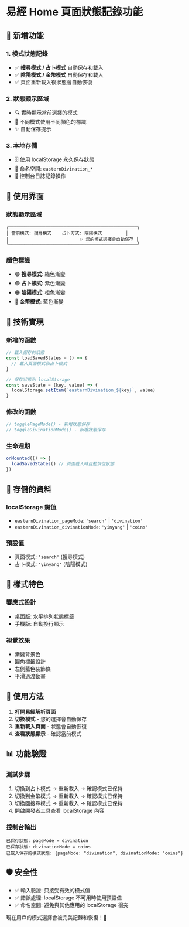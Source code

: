 # 易經 Home 頁面狀態記錄功能

## 🎯 新增功能

### 1. **模式狀態記錄**
- ✅ **搜尋模式 / 占卜模式** 自動保存和載入
- ✅ **陰陽模式 / 金幣模式** 自動保存和載入
- ✅ 頁面重新載入後狀態會自動恢復

### 2. **狀態顯示區域**
- 🔍 實時顯示當前選擇的模式
- 🎨 不同模式使用不同顏色的標識
- ✨ 自動保存提示

### 3. **本地存儲**
- 🗄️ 使用 localStorage 永久保存狀態
- 🔐 命名空間: `easternDivination_*`
- 📝 控制台日誌記錄操作

## 📱 使用界面

### 狀態顯示區域
```
┌─────────────────────────────────────────────────┐
│ 當前模式: 搜尋模式    占卜方式: 陰陽模式         │
│                           ✨ 您的模式選擇會自動保存 │
└─────────────────────────────────────────────────┘
```

### 顏色標識
- 🟢 **搜尋模式**: 綠色漸變
- 🟣 **占卜模式**: 紫色漸變  
- 🟠 **陰陽模式**: 橙色漸變
- 🔵 **金幣模式**: 藍色漸變

## 🔧 技術實現

### 新增的函數
```javascript
// 載入保存的狀態
const loadSavedStates = () => {
  // 載入頁面模式和占卜模式
}

// 保存狀態到 localStorage
const saveState = (key, value) => {
  localStorage.setItem(`easternDivination_${key}`, value)
}
```

### 修改的函數
```javascript
// togglePageMode() - 新增狀態保存
// toggleDivinationMode() - 新增狀態保存
```

### 生命週期
```javascript
onMounted(() => {
  loadSavedStates() // 頁面載入時自動恢復狀態
})
```

## 💾 存儲的資料

### localStorage 鍵值
- `easternDivination_pageMode`: `'search'` | `'divination'`
- `easternDivination_divinationMode`: `'yinyang'` | `'coins'`

### 預設值
- 頁面模式: `'search'` (搜尋模式)
- 占卜模式: `'yinyang'` (陰陽模式)

## 🎨 樣式特色

### 響應式設計
- 桌面版: 水平排列狀態標籤
- 手機版: 自動換行顯示

### 視覺效果
- 漸變背景色
- 圓角標籤設計
- 左側藍色裝飾條
- 平滑過渡動畫

## 🚀 使用方法

1. **打開易經解析頁面**
2. **切換模式** - 您的選擇會自動保存
3. **重新載入頁面** - 狀態會自動恢復
4. **查看狀態顯示** - 確認當前模式

## 📊 功能驗證

### 測試步驟
1. 切換到占卜模式 → 重新載入 → 確認模式已保持
2. 切換到金幣模式 → 重新載入 → 確認模式已保持  
3. 切換回搜尋模式 → 重新載入 → 確認模式已保持
4. 開啟開發者工具查看 localStorage 內容

### 控制台輸出
```
已保存狀態: pageMode = divination
已保存狀態: divinationMode = coins
已載入保存的模式狀態: {pageMode: "divination", divinationMode: "coins"}
```

## 🛡️ 安全性

- ✅ 輸入驗證: 只接受有效的模式值
- ✅ 錯誤處理: localStorage 不可用時使用預設值
- ✅ 命名空間: 避免與其他應用的 localStorage 衝突

現在用戶的模式選擇會被完美記錄和恢復！🎉
